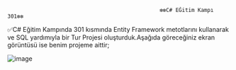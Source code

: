                                                     ❇️❇️C# EĞitim Kampı 301❇️❇️
                            
✅C# Eğitim Kampında 301 kısmında Entity Framework metotlarını kullanarak ve SQL yardımıyla bir Tur Projesi oluşturduk.Aşağıda göreceğiniz ekran görüntüsü ise benim projeme aittir;

![image](https://github.com/user-attachments/assets/2be38377-68df-4890-b291-720dd0275d52)
